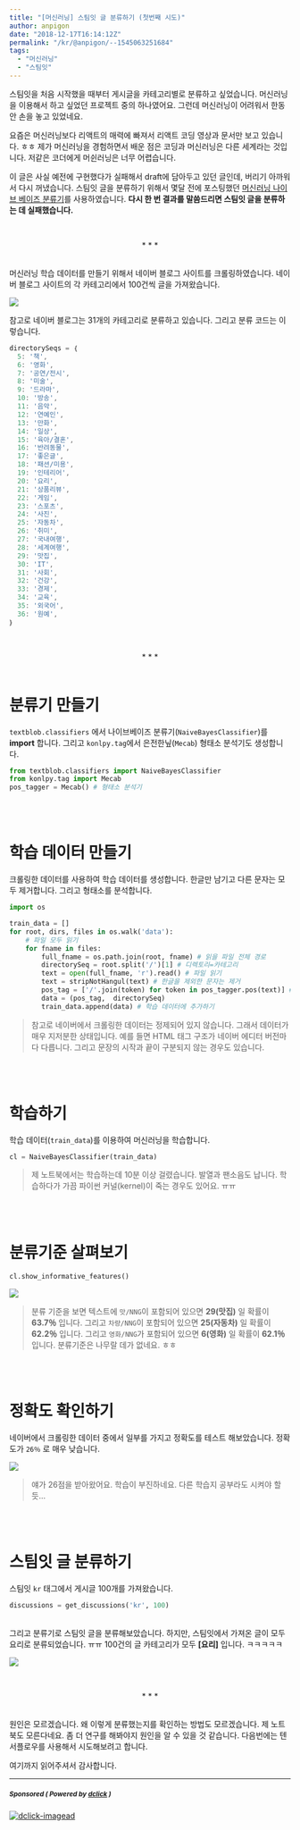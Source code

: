```yaml
---
title: "[머신러닝] 스팀잇 글 분류하기 (첫번째 시도)"
author: anpigon
date: "2018-12-17T16:14:12Z"
permalink: "/kr/@anpigon/--1545063251684"
tags:
  - "머신러닝"  
  - "스팀잇"
---
```

스팀잇을 처음 시작했을 때부터 게시글을 카테고리별로 분류하고 싶었습니다. 머신러닝을 이용해서 하고 싶었던 프로젝트 중의 하나였어요. 그런데 머신러닝이 어려워서 한동안 손을 놓고 있었네요.

요즘은 머신러닝보다 리액트의 매력에 빠져서 리액트 코딩 영상과 문서만 보고 있습니다. ㅎㅎ 제가 머신러닝을 경험하면서 배운 점은 코딩과 머신러닝은 다른 세계라는 것입니다. 저같은 코더에게 머쉰러닝은 너무 어렵습니다. 

이 글은 사실 예전에 구현했다가 실패해서 draft에 담아두고 있던 글인데, 버리기 아까워서 다시 꺼냈습니다. 스팀잇 글을 분류하기 위해서 몇달 전에 포스팅했던 [머신러닝 나이브 베이즈 분류기](https://steemit.com/kr/@anpigon/4)를 사용하였습니다. **다시 한 번 결과를 말씀드리면 스팀잇 글을 분류하는 데 실패했습니다.**

<br><center>* * *</center><br>

머신러닝 학습 데이터를 만들기 위해서 네이버 블로그 사이트를 크롤링하였습니다. 네이버 블로그 사이트의 각 카테고리에서 100건씩 글을 가져왔습니다.

![](https://cdn.steemitimages.com/DQmSDocUrgq2mVPzryC5y1AJPLuoKujimPvYbaTAyNyn7ho/％E1％84％89％E1％85％B3％E1％84％8F％E1％85％B3％E1％84％85％E1％85％B5％E1％86％AB％E1％84％89％E1％85％A3％E1％86％BA％202018-12-17％2023.40.53.png)


참고로 네이버 블로그는 31개의 카테고리로 분류하고 있습니다. 그리고 분류 코드는 이렇습니다.

```js
directorySeqs = ｛
  5: '책',
  6: '영화',
  7: '공연/전시',
  8: '미술',
  9: '드라마',
  10: '방송',
  11: '음악',
  12: '연예인',
  13: '만화',
  14: '일상',
  15: '육아/결혼',
  16: '반려동물',
  17: '좋은글',
  18: '패션/미용',
  19: '인테리어',
  20: '요리',
  21: '상품리뷰',
  22: '게임',
  23: '스포츠',
  24: '사진',
  25: '자동차',
  26: '취미',
  27: '국내여행',
  28: '세계여행',
  29: '맛집',
  30: 'IT',
  31: '사회',
  32: '건강',
  33: '경제',
  34: '교육',
  35: '외국어',
  36: '원예',
｝
```

<br><center>* * *</center><br>

# 분류기 만들기

`textblob.classifiers` 에서 나이브베이즈 분류기(`NaiveBayesClassifier`)를 **import** 합니다. 그리고 `konlpy.tag`에서 은전한닢(`Mecab`) 형태소 분석기도 생성합니다.

```python
from textblob.classifiers import NaiveBayesClassifier
from konlpy.tag import Mecab
pos_tagger = Mecab() # 형태소 분석기
```

<br><br>

# 학습 데이터 만들기

크롤링한 데이터를 사용하여 학습 데이터를 생성합니다. 한글만 남기고 다른 문자는 모두 제거합니다. 그리고 형태소를 분석합니다.

```python
import os

train_data = []
for root, dirs, files in os.walk('data'):
    # 파일 모두 읽기
    for fname in files:
        full_fname = os.path.join(root, fname) # 읽을 파일 전체 경로
        directorySeq = root.split('/')[1] # 디렉토리=카테고리
        text = open(full_fname, 'r').read() # 파일 읽기
        text = stripNotHangul(text) # 한글을 제외한 문자는 제거
        pos_tag = ['/'.join(token) for token in pos_tagger.pos(text)] # 형태소 분석
        data = (pos_tag,  directorySeq)
        train_data.append(data) # 학습 데이터에 추가하기
```
> 참고로 네이버에서 크롤링한 데이터는 정제되어 있지 않습니다. 그래서 데이터가 매우 지저분한 상태입니다. 예를 들면 HTML 태그 구조가 네이버 에디터 버전마다 다릅니다. 그리고 문장의 시작과 끝이 구분되지 않는 경우도 있습니다.

<br><br>

# 학습하기

학습 데이터(`train_data`)를 이용하여 머신러닝을 학습합니다.
```python
cl = NaiveBayesClassifier(train_data)
```
> 제 노트북에서는 학습하는데 10분 이상 걸렸습니다. 발열과 팬소음도 납니다. 학습하다가 가끔 파이썬 커널(kernel)이 죽는 경우도 있어요. ㅠㅠ

<br><br>

# 분류기준 살펴보기

```python
cl.show_informative_features()
```
![](https://ipfs.busy.org/ipfs/QmXGF64ccAGhTk9hK2tXESCUUQn876Bwdh7VM4xwwLgGoe)
> 분류 기준을 보면 텍스트에 `맛/NNG`이 포함되어 있으면 **29(맛집)** 일 확률이 **63.7％** 입니다. 그리고 `차량/NNG`이 포함되어 있으면 **25(자동차)** 일 확률이 **62.2％** 입니다. 그리고 `영화/NNG`가 포함되어 있으면 **6(영화)** 일 확률이 **62.1％** 입니다. 분류기준은 나무랄 데가 없네요. ㅎㅎ

<br><br>

# 정확도 확인하기

네이버에서 크롤링한 데이터 중에서 일부를 가지고 정확도를 테스트 해보았습니다. 정확도가 `26％` 로 매우 낮습니다. 

![](https://cdn.steemitimages.com/DQmRf8nCYW9Qy6Naq87XRd582XXkpgayKETCRxx2eK3kbGj/Screenshot％20(3).png)
> 얘가 26점을 받아왔어요. 학습이 부진하네요. 다른 학습지 공부라도 시켜야 할 듯...

<br><br>

# 스팀잇 글 분류하기

스팀잇 `kr` 태그에서 게시글 100개를 가져왔습니다.

```python
discussions = get_discussions('kr', 100)
```

<br>그리고 분류기로 스팀잇 글을 분류해보았습니다. 하지만, 스팀잇에서 가져온 글이 모두 요리로 분류되었습니다. ㅠㅠ 100건의 글 카테고리가 모두 **[요리]** 입니다. ㅋㅋㅋㅋㅋ

![](https://ipfs.busy.org/ipfs/QmaumxoCB5kLyNMyefEeT5YUzbrDwHfxQNjTZQFHzYBwBJ)

<br><center>* * *</center><br>

원인은 모르겠습니다. 왜 이렇게 분류했는지를 확인하는 방법도 모르겠습니다. 제 노트북도 모른다네요. 좀 더 연구를 해봐야지 원인을 알 수 있을 것 같습니다. 다음번에는 텐서플로우를 사용해서 시도해보려고 합니다. 

여기까지 읽어주셔서 감사합니다.






---

#####  <sub> **Sponsored ( Powered by [dclick](https://www.dclick.io) )** </sub>
[![dclick-imagead](https://s3.ap-northeast-2.amazonaws.com/dclick/image/glory7/1544187953824.png)](https://api.dclick.io/v1/c?x=eyJhbGciOiJIUzI1NiIsInR5cCI6IkpXVCJ9.eyJjIjoiYW5waWdvbiIsInMiOiItLTE1NDUwNjMyNTE2ODQiLCJhIjpbImktNTkiXSwidXJsIjoiaHR0cDovL3d3dy5nb29kc3BpbmUub3JnLyIsImlhdCI6MTU0NTA2MzI1MSwiZXhwIjoxODYwNDIzMjUxfQ.mu31idGnO4XkBm1AqOq9j1smvcpI_T5-n1SytBLLYBw)